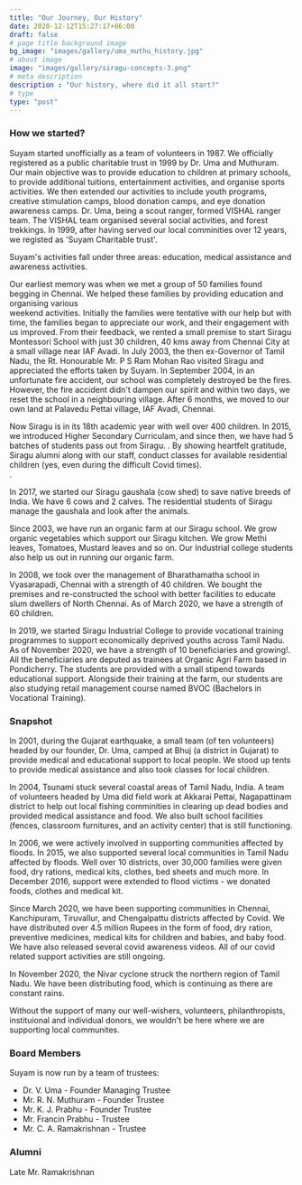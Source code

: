```yaml
---
title: "Our Journey, Our History"
date: 2020-12-12T15:27:17+06:00
draft: false
# page title background image
bg_image: "images/gallery/uma_muthu_history.jpg"
# about image
image: "images/gallery/siragu-concepts-3.png"
# meta description
description : "Our history, where did it all start?"
# type
type: "post"
---
```


### How we started?

Suyam started unofficially as a team of volunteers in 1987. We officially 
registered as a public charitable trust in 1999 by Dr. Uma and Muthuram. Our 
main objective was to provide education to children at primary schools, to 
provide additional tuitions, entertainment activities, and organise sports 
activities. We then extended our activities to include youth programs, creative 
stimulation camps, blood donation camps, and eye donation awareness camps.
Dr. Uma, being a scout ranger, formed VISHAL ranger team. The VISHAL team organised 
several social activities, and forest trekkings. In 1999, after having served 
our local comminities over 12 years, we registed as 'Suyam Charitable trust'.   

Suyam's activities fall under three areas: education, medical assistance and 
awareness activities.

Our earliest memory was when we met a group of 50 families found begging in 
Chennai. We helped these families by providing education and organising various  
weekend activities. Initially the families were tentative with our help but 
with time, the families began to appreciate our work, and their engagement with 
us improved. From their feedback, we rented a small premise to start Siragu 
Montessori School with just 30 children, 40 kms away from Chennai City at a 
small village near IAF Avadi. In July 2003, the then ex-Governor of Tamil Nadu, 
the Rt. Honourable Mr. P S Ram Mohan Rao visited Siragu and appreciated the 
efforts taken by Suyam. In September 2004, in an unfortunate fire accident, our 
school was completely destroyed be the fires. However, the fire accident didn't 
dampen our spirit and within two days, we reset the school in a neighbouring 
village. After 6 months, we moved to our own land at Palavedu Pettai village, 
IAF Avadi, Chennai.

Now Siragu is in its 18th academic year with well over 400 children. In 2015, 
we introduced Higher Secondary Curriculam, and since then, we have had 5 batches 
of students pass out from Siragu. <link to success story>. By showing 
heartfelt gratitude, Siragu alumni along with our staff, conduct classes for 
available residential children (yes, even during the difficult Covid times).  
<powerpoint presentation link to google drive>.

In 2017, we started our Siragu gaushala (cow shed) to save native breeds of 
India. We have 6 cows and 2 calves. The residential students of Siragu manage the 
gaushala and look after the animals. <picture> 

Since 2003, we have run an organic farm at our Siragu school. We grow organic 
vegetables which support our Siragu kitchen. We grow Methi leaves, Tomatoes, 
Mustard leaves and so on. Our Industrial college students also help us out in 
running our organic farm. <picture>

In 2008, we took over the management of Bharathamatha school in Vyasarapadi, 
Chennai with a strength of 40 children. We bought the premises and 
re-constructed the school with better facilities to educate slum dwellers of 
North Chennai. As of March 2020, we have a strength of 60 children. 

In 2019, we started Siragu Industrial College to provide vocational training 
programmes to support economically deprived youths across Tamil Nadu. As of 
November 2020, we have a strength of 10 beneficiaries and growing!. All the 
beneficiaries are deputed as trainees at Organic Agri Farm based in 
Pondicherry. The students are provided with a small stipend towards educational 
support. Alongside their training at the farm, our students are also studying 
retail management course named BVOC (Bachelors in Vocational Training). 

### Snapshot 

In 2001, during the Gujarat earthquake, a small team (of ten volunteers) headed 
by our founder, Dr. Uma, camped at Bhuj (a district in Gujarat) to provide 
medical and educational support to local people. We stood up tents to provide 
medical assistance and also took classes for local children.

In 2004, Tsunami stuck several coastal areas of Tamil Nadu, India. A team of 
volunteers headed by Uma did field work at Akkarai Pettai, Nagapattinam 
district to help out local fishing comminities in clearing up dead bodies and 
provided medical assistance and food. We also built school facilities (fences, 
classroom furnitures, and an activity center) that is still functioning. 
<pictures> 

In 2006, we were actively involved in supporting communities affected by 
floods. In 2015, we also supported several local communities in Tamil Nadu 
affected by floods. Well over 10 districts, over 30,000 families were given 
food, dry rations, medical kits, clothes, bed sheets and much more.  In 
December 2016, support were extended to flood victims - we donated foods, 
clothes and medical kit.

Since March 2020, we have been supporting communities in Chennai, Kanchipuram, 
Tiruvallur, and Chengalpattu districts affected by Covid. We have distributed 
over 4.5 million Rupees in the form of food, dry ration, preventive medicines, 
medical kits for children and babies, and baby food. We have also released 
several covid awareness videos. All of our covid related support activities are 
still ongoing.

In November 2020, the Nivar cyclone struck the northern region of Tamil Nadu. 
We have been distributing food, which is continuing as there are constant 
rains. 

Without the support of many our well-wishers, volunteers, philanthropists, 
instituional and individual donors, we wouldn't be here where we are supporting 
local communites.

### Board Members

Suyam is now run by a team of trustees:


* Dr. V. Uma - Founder Managing Trustee
* Mr. R. N. Muthuram - Founder Trustee 
* Mr. K. J. Prabhu - Founder Trustee
* Mr. Francin Prabhu - Trustee
* Mr. C. A. Ramakrishnan - Trustee

### Alumni

Late Mr. Ramakrishnan
